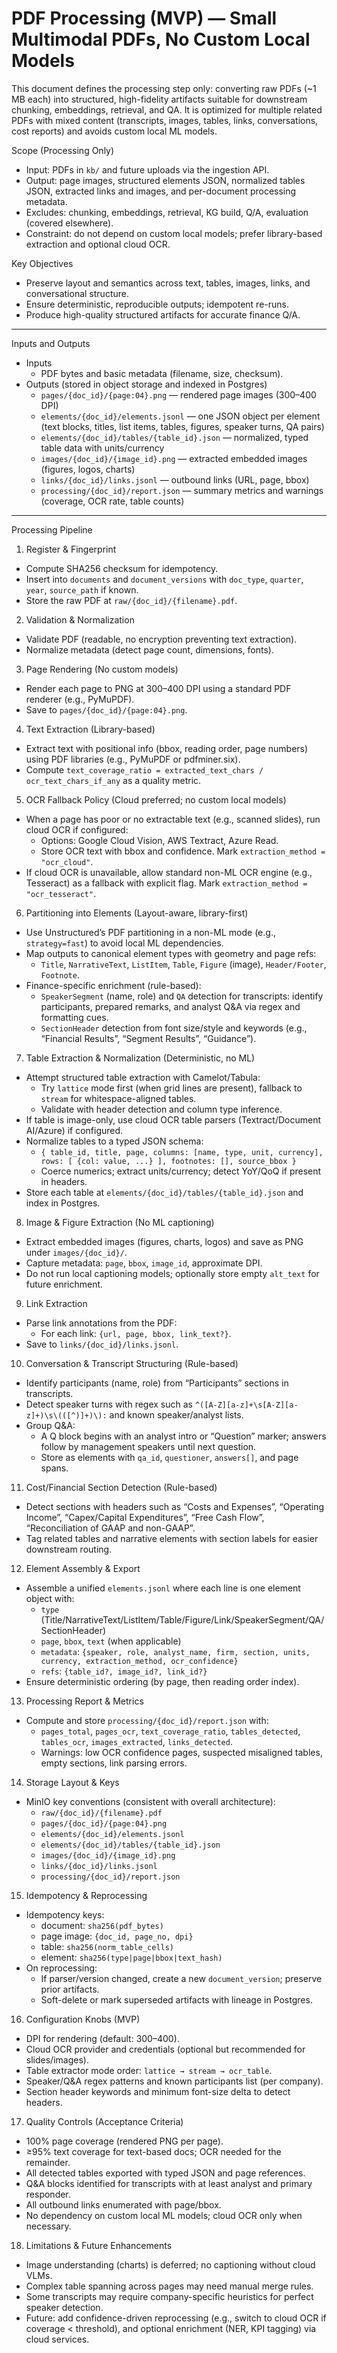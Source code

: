 # PDF Processing (MVP) — Small Multimodal PDFs, No Custom Local Models

This document defines the processing step only: converting raw PDFs (~1 MB each) into structured, high-fidelity artifacts suitable for downstream chunking, embeddings, retrieval, and QA. It is optimized for multiple related PDFs with mixed content (transcripts, images, tables, links, conversations, cost reports) and avoids custom local ML models.

Scope (Processing Only)
- Input: PDFs in `kb/` and future uploads via the ingestion API.
- Output: page images, structured elements JSON, normalized tables JSON, extracted links and images, and per-document processing metadata.
- Excludes: chunking, embeddings, retrieval, KG build, Q/A, evaluation (covered elsewhere).
- Constraint: do not depend on custom local models; prefer library-based extraction and optional cloud OCR.

Key Objectives
- Preserve layout and semantics across text, tables, images, links, and conversational structure.
- Ensure deterministic, reproducible outputs; idempotent re-runs.
- Produce high-quality structured artifacts for accurate finance Q/A.

---

Inputs and Outputs
- Inputs
  - PDF bytes and basic metadata (filename, size, checksum).
- Outputs (stored in object storage and indexed in Postgres)
  - `pages/{doc_id}/{page:04}.png` — rendered page images (300–400 DPI)
  - `elements/{doc_id}/elements.jsonl` — one JSON object per element (text blocks, titles, list items, tables, figures, speaker turns, QA pairs)
  - `elements/{doc_id}/tables/{table_id}.json` — normalized, typed table data with units/currency
  - `images/{doc_id}/{image_id}.png` — extracted embedded images (figures, logos, charts)
  - `links/{doc_id}/links.jsonl` — outbound links (URL, page, bbox)
  - `processing/{doc_id}/report.json` — summary metrics and warnings (coverage, OCR rate, table counts)

---

Processing Pipeline
1) Register & Fingerprint
- Compute SHA256 checksum for idempotency.
- Insert into `documents` and `document_versions` with `doc_type`, `quarter`, `year`, `source_path` if known.
- Store the raw PDF at `raw/{doc_id}/{filename}.pdf`.

2) Validation & Normalization
- Validate PDF (readable, no encryption preventing text extraction).
- Normalize metadata (detect page count, dimensions, fonts).

3) Page Rendering (No custom models)
- Render each page to PNG at 300–400 DPI using a standard PDF renderer (e.g., PyMuPDF).
- Save to `pages/{doc_id}/{page:04}.png`.

4) Text Extraction (Library-based)
- Extract text with positional info (bbox, reading order, page numbers) using PDF libraries (e.g., PyMuPDF or pdfminer.six).
- Compute `text_coverage_ratio = extracted_text_chars / ocr_text_chars_if_any` as a quality metric.

5) OCR Fallback Policy (Cloud preferred; no custom local models)
- When a page has poor or no extractable text (e.g., scanned slides), run cloud OCR if configured:
  - Options: Google Cloud Vision, AWS Textract, Azure Read.
  - Store OCR text with bbox and confidence. Mark `extraction_method = "ocr_cloud"`.
- If cloud OCR is unavailable, allow standard non-ML OCR engine (e.g., Tesseract) as a fallback with explicit flag. Mark `extraction_method = "ocr_tesseract"`.

6) Partitioning into Elements (Layout-aware, library-first)
- Use Unstructured’s PDF partitioning in a non-ML mode (e.g., `strategy=fast`) to avoid local ML dependencies.
- Map outputs to canonical element types with geometry and page refs:
  - `Title`, `NarrativeText`, `ListItem`, `Table`, `Figure` (image), `Header/Footer`, `Footnote`.
- Finance-specific enrichment (rule-based):
  - `SpeakerSegment` (name, role) and `QA` detection for transcripts: identify participants, prepared remarks, and analyst Q&A via regex and formatting cues.
  - `SectionHeader` detection from font size/style and keywords (e.g., “Financial Results”, “Segment Results”, “Guidance”).

7) Table Extraction & Normalization (Deterministic, no ML)
- Attempt structured table extraction with Camelot/Tabula:
  - Try `lattice` mode first (when grid lines are present), fallback to `stream` for whitespace-aligned tables.
  - Validate with header detection and column type inference.
- If table is image-only, use cloud OCR table parsers (Textract/Document AI/Azure) if configured.
- Normalize tables to a typed JSON schema:
  - `{ table_id, title, page, columns: [name, type, unit, currency], rows: [ {col: value, ...} ], footnotes: [], source_bbox }`
  - Coerce numerics; extract units/currency; detect YoY/QoQ if present in headers.
- Store each table at `elements/{doc_id}/tables/{table_id}.json` and index in Postgres.

8) Image & Figure Extraction (No ML captioning)
- Extract embedded images (figures, charts, logos) and save as PNG under `images/{doc_id}/`.
- Capture metadata: `page`, `bbox`, `image_id`, approximate DPI.
- Do not run local captioning models; optionally store empty `alt_text` for future enrichment.

9) Link Extraction
- Parse link annotations from the PDF:
  - For each link: `{url, page, bbox, link_text?}`.
- Save to `links/{doc_id}/links.jsonl`.

10) Conversation & Transcript Structuring (Rule-based)
- Identify participants (name, role) from “Participants” sections in transcripts.
- Detect speaker turns with regex such as `^([A-Z][a-z]+\s[A-Z][a-z]+)\s\(([^)]+)\):` and known speaker/analyst lists.
- Group Q&A:
  - A Q block begins with an analyst intro or “Question” marker; answers follow by management speakers until next question.
  - Store as elements with `qa_id`, `questioner`, `answers[]`, and page spans.

11) Cost/Financial Section Detection (Rule-based)
- Detect sections with headers such as “Costs and Expenses”, “Operating Income”, “Capex/Capital Expenditures”, “Free Cash Flow”, “Reconciliation of GAAP and non-GAAP”.
- Tag related tables and narrative elements with section labels for easier downstream routing.

12) Element Assembly & Export
- Assemble a unified `elements.jsonl` where each line is one element object with:
  - `type` (Title/NarrativeText/ListItem/Table/Figure/Link/SpeakerSegment/QA/SectionHeader)
  - `page`, `bbox`, `text` (when applicable)
  - `metadata`: `{speaker, role, analyst_name, firm, section, units, currency, extraction_method, ocr_confidence}`
  - `refs`: `{table_id?, image_id?, link_id?}`
- Ensure deterministic ordering (by page, then reading order index).

13) Processing Report & Metrics
- Compute and store `processing/{doc_id}/report.json` with:
  - `pages_total`, `pages_ocr`, `text_coverage_ratio`, `tables_detected`, `tables_ocr`, `images_extracted`, `links_detected`.
  - Warnings: low OCR confidence pages, suspected misaligned tables, empty sections, link parsing errors.

14) Storage Layout & Keys
- MinIO key conventions (consistent with overall architecture):
  - `raw/{doc_id}/{filename}.pdf`
  - `pages/{doc_id}/{page:04}.png`
  - `elements/{doc_id}/elements.jsonl`
  - `elements/{doc_id}/tables/{table_id}.json`
  - `images/{doc_id}/{image_id}.png`
  - `links/{doc_id}/links.jsonl`
  - `processing/{doc_id}/report.json`

15) Idempotency & Reprocessing
- Idempotency keys:
  - document: `sha256(pdf_bytes)`
  - page image: `{doc_id, page_no, dpi}`
  - table: `sha256(norm_table_cells)`
  - element: `sha256(type|page|bbox|text_hash)`
- On reprocessing:
  - If parser/version changed, create a new `document_version`; preserve prior artifacts.
  - Soft-delete or mark superseded artifacts with lineage in Postgres.

16) Configuration Knobs (MVP)
- DPI for rendering (default: 300–400).
- Cloud OCR provider and credentials (optional but recommended for slides/images).
- Table extractor mode order: `lattice → stream → ocr_table`.
- Speaker/Q&A regex patterns and known participants list (per company).
- Section header keywords and minimum font-size delta to detect headers.

17) Quality Controls (Acceptance Criteria)
- 100% page coverage (rendered PNG per page).
- ≥95% text coverage for text-based docs; OCR needed for the remainder.
- All detected tables exported with typed JSON and page references.
- Q&A blocks identified for transcripts with at least analyst and primary responder.
- All outbound links enumerated with page/bbox.
- No dependency on custom local ML models; cloud OCR only when necessary.

18) Limitations & Future Enhancements
- Image understanding (charts) is deferred; no captioning without cloud VLMs.
- Complex table spanning across pages may need manual merge rules.
- Some transcripts may require company-specific heuristics for perfect speaker detection.
- Future: add confidence-driven reprocessing (e.g., switch to cloud OCR if coverage < threshold), and optional enrichment (NER, KPI tagging) via cloud services.